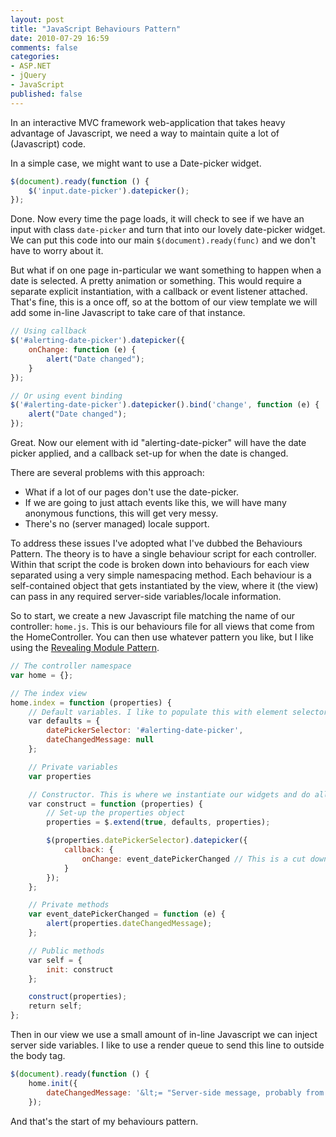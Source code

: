 ```yaml
---
layout: post
title: "JavaScript Behaviours Pattern"
date: 2010-07-29 16:59
comments: false
categories:
- ASP.NET
- jQuery
- JavaScript
published: false
---
```

In an interactive MVC framework web-application that takes heavy advantage of Javascript, we need a way to maintain quite a lot of (Javascript) code.

In a simple case, we might want to use a Date-picker widget.

``` JavaScript
$(document).ready(function () {
    $('input.date-picker').datepicker();
});
```

Done. Now every time the page loads, it will check to see if we have an input with class `date-picker` and turn that into our lovely date-picker widget. We can put this code into our main `$(document).ready(func)` and we don't have to worry about it.

But what if on one page in-particular we want something to happen when a date is selected. A pretty animation or something. This would require a separate explicit instantiation, with a callback or event listener attached. That's fine, this is a once off, so at the bottom of our view template we will add some in-line Javascript to take care of that instance.

``` JavaScript
// Using callback
$('#alerting-date-picker').datepicker({
    onChange: function (e) {
        alert("Date changed");
    }
});

// Or using event binding
$('#alerting-date-picker').datepicker().bind('change', function (e) {
    alert("Date changed");
});
```

Great. Now our element with id "alerting-date-picker" will have the date picker applied, and a callback set-up for when the date is changed.

There are several problems with this approach:

- What if a lot of our pages don't use the date-picker.
- If we are going to just attach events like this, we will have many anonymous functions, this will get very messy.
- There's no (server managed) locale support.

To address these issues I've adopted what I've dubbed the Behaviours Pattern. The theory is to have a single behaviour script for each controller. Within that script the code is broken down into behaviours for each view separated using a very simple namespacing method. Each behaviour is a self-contained object that gets instantiated by the view, where it (the view) can pass in any required server-side variables/locale information.

So to start, we create a new Javascript file matching the name of our controller: `home.js`. This is our behaviours file for all views that come from the HomeController. You can then use whatever pattern you like, but I like using the [Revealing Module Pattern](http://www.klauskomenda.com/code/javascript-programming-patterns/#revealing).

``` JavaScript
// The controller namespace
var home = {}; 

// The index view
home.index = function (properties) {
    // Default variables. I like to populate this with element selectors and variables. They can then be overwritten by the view later.
    var defaults = {
        datePickerSelector: '#alerting-date-picker',
        dateChangedMessage: null
    };

    // Private variables
    var properties

    // Constructor. This is where we instantiate our widgets and do all the initial page set-up for this view.
    var construct = function (properties) {
        // Set-up the properties object
        properties = $.extend(true, defaults, properties);

        $(properties.datePickerSelector).datepicker({
            callback: {
                onChange: event_datePickerChanged // This is a cut down version of my events/action pattern that I might blog about next.
            }
        });
    };

    // Private methods
    var event_datePickerChanged = function (e) {
        alert(properties.dateChangedMessage);
    };

    // Public methods
    var self = {
        init: construct
    };

    construct(properties);
    return self;
};
```

Then in our view we use a small amount of in-line Javascript we can inject server side variables. I like to use a render queue to send this line to outside the body tag.

``` JavaScript
$(document).ready(function () {
    home.init({
        dateChangedMessage: '&lt;= "Server-side message, probably from Resource" &gt;'
    });
```

And that's the start of my behaviours pattern.